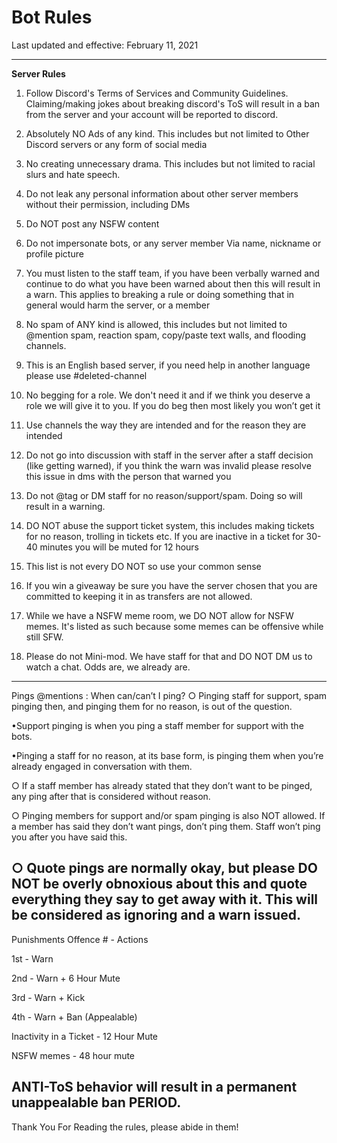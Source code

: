 # Bot Rules

Last updated and effective: February 11, 2021

---
**Server Rules**

1. Follow Discord's Terms of Services and Community Guidelines. Claiming/making jokes about breaking discord's ToS will result in a ban from the server and your account will be reported to discord.

2. Absolutely NO Ads of any kind. This includes but not limited to Other Discord servers or any form of social media

3. No creating unnecessary drama. This includes but not limited to racial slurs and hate speech.

4. Do not leak any personal information about other server members without their permission, including DMs

5. Do NOT post any NSFW content

6. Do not impersonate bots, or any server member Via name, nickname or profile picture

7. You must listen to the staff team, if you have been verbally warned and continue to do what you have been warned about then this will result in a warn. This applies to breaking a rule or doing something that in general would harm the server, or a member

8. No spam of ANY kind is allowed, this includes but not limited to @mention spam, reaction spam, copy/paste text walls, and flooding channels.

9. This is an English based server, if you need help in another language please use #deleted-channel

10. No begging for a role. We don't need it and if we think you deserve a role we will give it to you. If you do beg then most likely you won’t get it

11. Use channels the way they are intended and for the reason they are intended

12. Do not go into discussion with staff in the server after a staff decision (like getting warned), if you think the warn was invalid please resolve this issue in dms with the person that warned you

13. Do not @tag or DM staff for no reason/support/spam. Doing so will result in a warning.

14. DO NOT abuse the support ticket system, this includes making tickets for no reason, trolling in tickets etc. If you are inactive in a ticket for 30-40 minutes you will be muted for 12 hours

15. This list is not every DO NOT so use your common sense

16. If you win a giveaway be sure you have the server chosen that you are committed to keeping it in as transfers are not allowed.

17. While we have a NSFW meme room, we DO NOT allow for NSFW memes. It's listed as such because some memes can be offensive while still SFW.

18. Please do not Mini-mod. We have staff for that and DO NOT DM us to watch a chat. Odds are, we already are.
---
Pings @mentions : When can/can’t I ping?
○ Pinging staff for support, spam pinging then, and pinging them for no reason, is out of the question.

•Support pinging is when you ping a staff member for support with the bots.

•Pinging a staff for no reason, at its base form, is pinging them when you’re already engaged in conversation with them.

○ If a staff member has already stated that they don’t want to be pinged, any ping after that is considered without reason.

○ Pinging members for support and/or spam pinging is also NOT allowed. If a member has said they don’t want pings, don’t ping them. Staff won’t ping you after you have said this.

○ Quote pings are normally okay, but please DO NOT be overly obnoxious about this and quote everything they say to get away with it. This will be considered as ignoring and a warn issued.
---
Punishments
Offence # - Actions

1st - Warn

2nd - Warn + 6 Hour Mute

3rd - Warn + Kick

4th - Warn + Ban (Appealable)

Inactivity in a Ticket - 12 Hour Mute

NSFW memes - 48 hour mute

ANTI-ToS behavior will result in a permanent unappealable ban PERIOD.
---

Thank You For Reading the rules, please abide in them!
